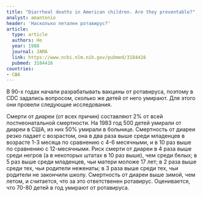 ```yaml
---
title: "Diarrheal deaths in American children. Are they preventable?"
analyst: amantonio
header: 'Насколько летален ротавирус?'
article:
  type: article
  authors: Ho
  year: 1988
  journal: JAMA
  link: https://www.ncbi.nlm.nih.gov/pubmed/3184416
  pubmed: 3184416
countries:
- США
---
```


В 90-х годах начали разрабатывать вакцины от ротавируса, поэтому в CDC задались вопросом, сколько же детей от него умирают. Для этого они провели следующие исследования.

Смерти от диареи (от всех причин) составляют 2% от всей постнеонатальной смертности. На 1983 год 500 детей умирали от диареи в США, из них 50% умирали в больнице. Смертность от диареи резко падает с возрастом, она в два раза выше среди младенцев в возрасте 1-3 месяца по сравнению с 4-6 месячными, и в 10 раз выше по сравнению с 12-месячными.
Риск смерти от диареи в 4 раза выше среди негров (а в некоторых штатах в 10 раз выше), чем среди белых; в 5 раз выше среди младенцев, чьи матери моложе 17 лет; в 2 раза выше среди тех, чьи родители неженаты; в 3 раза выше среди тех, чьи родители не закончили школу.
Смертность от диареи выше зимой, чем летом, и считается, что за это ответственен ротавирус. Оценивается, что 70-80 детей в год умирают от ротавируса.
